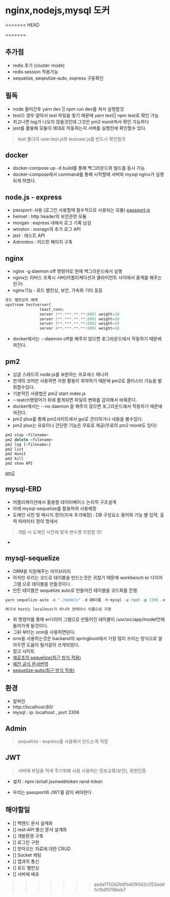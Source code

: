 # nginx,nodejs,mysql 도커

<<<<<<< HEAD


=======
## 추가점
- redis 추가 (cluster mode)
- redis session 적용가능
- sequelize, seqeulize-auto, express 구동확인

## 필독
- node 들어간후 yarn dev || npm run dev를 쳐서 실행할것
- test으 경우 알아서 test 파일을 찾기 때문에 yarn test|| npm test로 확인 가능
- 치고나면 log가 나오지 않을것인데 그것은 pm2 monit쳐서 확인 가능하다
- jest를 활용해 모듈이 제대로 작동하는지 서버를 실행전에 확인할수 있다. 
> test 폴더의 user.test.js와 testuser.js를 반드시 확인할것 
## docker 
- docker-compose up -d build를 통해 백그라운드와 빌드를 동시 가능
- docker-compose에서 command를 통해 시작할때 서버와 mysql nginx가 실행되게 하였다.

## node.js - express
- passport: 사용 (로그인 사용할때 필수적으로 사용되는 모듈)
<a href="http://www.passportjs.org/">passport.js</a>
- helmet : http header의 보안관련 모듈
- morgan : express 내에서 로그 기록 남김
- winston : moragn의 추가 로그 API
- jest : 테스트 API
- Adminbro : 어드민 페이지 구축 

## nginx
- nginx -g daemon off 명령어로 현재 백그라운드에서 실행
- nginx는 리버스 프록시 서버(어플리케이션과 클라이언트 사이에서 중계를 해주는 친구)
 - nginx기능 : 로드 밸런싱, 보안, 가속화 기타 등등
 ```js
로드 밸런싱의 예제 
 upstream testserver{
                least_conn;
                server 1**.***.**.**:8801 weight=10
                server 2**.***.**.**:8801 weight=10
                server 3**.***.**.**:8801 weight=10
                server 4**.***.**.**:8801 weight=10
 ```
 - docker에서는 --daemon off을 해주지 않으면 포그라운드에서 작동하기 때문에 꺼진다.

## pm2
- 싱글 스레드의 node.js를 보완하는 프로세스 매니저
- 한개의 코어만 사용하면 자원 활용이 취약하기 때문에 pm2로 클러스터 기능을 발휘할수있다.
- 기본적인 사용법은 pm2 start index.js
- --watch명령어가 뒤에 붙게되면 파일의 변화를 감지해서 바꿔준다.
- docker에서는 --no daemon 을 해주지 않으면 포그라운드에서 작동하기 때문에 꺼진다.
- pm2 plus를 통해 pm2사이트에서 gui로 관리하거나 내용을 볼수있다.
- pm2 plus는 유료이나 간단한 기능은 무료로 제공(무료의 pm2 monit도 있다)
``` js
pm2 stop <filename>
pm2 delete <filename>
pm2 log [<filename>]
pm2 list
pm2 monit
pm2 kill
pm2 show API
```
<a href="https://pm2.keymetrics.io/"> pm2 </a>

## mysql-ERD
- 어플리케이션에서 활용할 데이터베이스 논리적 구조설계
- 아래 mysql-sequelize를 활용하여 사용예정 
- 도메인 사전 및 메시지 정의(지속 추가예정) : DB 구성요소 용어와 기능 별 입력, 출력 파라미터 정의 명세서 
> 개발 시 도메인 사전에 맞게 변수명 지정할 것!
- <a href="https://docs.google.com/spreadsheets/d/1QrymiuNqjGQ9W0M2vCWcblElWLqksPbk8lsB-ya46K8/edit?usp=sharing"> </a>

## mysql-sequelize
- ORM을 지원해주는 라이브러리
- 하지만 우리는 코드로 테이블을 만드는것은 귀찮기 때문에 workbench er 다이어그램 으로  테이블을 만들것이다.
- 만든 테이블은 sequelize auto로 만들어진 테이블을 코드화를 진행.
```js
yarn sequelize-auto -o "./models" -d DB이름 -h mysql -u root -p 3306 -x root -e mysql

여기서 host는 localhost가 아니라 컨테이너 이름으로 지정
```
- 위 명령어를 통해 er다이어 그램으로 만들어진 테이블이 /usr/src/app/model안에 들어가게 될것이다.
- 그뒤 부터는 orm을 사용하면된다.
- orm을 사용하는것은 backend의 springboot에서 가장 많이 쓰이는 방식으로 알아두면 도움이 될거같아 쓰게되었다.
- 참고 사이트
- <a href="https://thebook.io/080229/ch07/06/"> 제로초의 sequelize(최근 방식 적용) </a>
- <a href="https://velog.io/@cadenzah/sequelize-document-1"> 예전 공식 문서번역 </a>
- <a href="https://github.com/sequelize/sequelize-auto">sequelize-auto(최근 방식 적용) </a>

## 환경
- 알파인 
- http://localhost:80/
- mysql : ip: localhost , port 3306

## Admin
> sequelize - express를 사용해서 만드는게 적정


## JWT
>서버에 부담을 적게 주기위해 사용
> 사용처는 정보교류(보안), 회원인증

- 설치 : npm isntall jsonwebtoken rand-token

- 우리는 passport와 JWT를 같이 써야한다


## 해야할일
- [] 백엔드 문서 설계화
- [] rest-API 통신 문서 설계화
- [] 개발환경  구축
- [] 로그인 구현 
- [] 받아오는 자료에 대한 CRUD
- [] Socket 채팅 
- [] 앱과의 통신
- [] 로드 밸런싱
- [] 서버에 배포  


>>>>>>> aeda1750d2b6fb4090d2c053add1cf9df0766eb7
